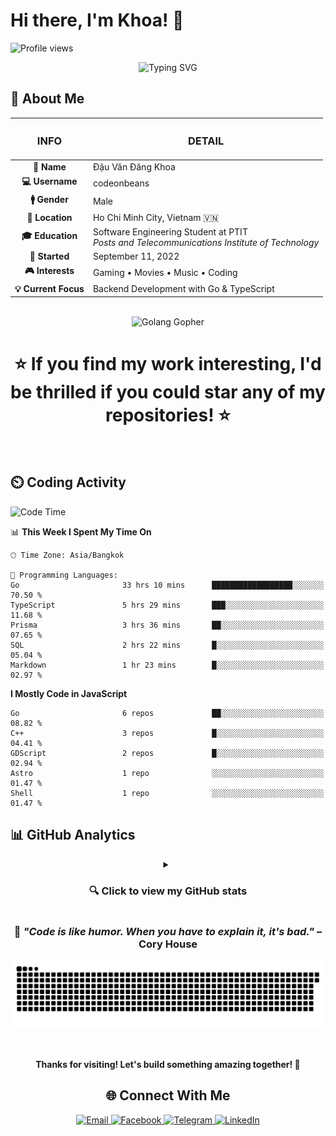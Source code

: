 # Hi there, I'm Khoa! 👋

![Profile views](https://komarev.com/ghpvc/?username=codeonbeans)

<div align="center">
  <img src="https://readme-typing-svg.herokuapp.com?font=Fira+Code&pause=1000&color=82A0D8&center=true&vCenter=true&width=435&lines=Software+Engineering+Student;Full-Stack+Developer;Go+%26+TypeScript+Enthusiast;Always+Learning+New+Things" alt="Typing SVG" />
</div>

## 💫 About Me

<table align="center">
  <thead>
    <tr>
      <th align="center"><h3><strong>INFO</strong></h3></th>
      <th align="center"><h3><strong>DETAIL</strong></h3></th>
    </tr>
  </thead>
  <tbody>
    <tr>
      <td align="center"><strong>🎯 Name</strong></td>
      <td>Đậu Văn Đăng Khoa</td>
    </tr>
    <tr>
      <td align="center"><strong>💻 Username</strong></td>
      <td>codeonbeans</td>
    </tr>
    <tr>
      <td align="center"><strong>🚹 Gender</strong></td>
      <td>Male</td>
    </tr>
    <tr>
      <td align="center"><strong>📍 Location</strong></td>
      <td>Ho Chi Minh City, Vietnam 🇻🇳</td>
    </tr>
    <tr>
      <td align="center"><strong>🎓 Education</strong></td>
      <td>Software Engineering Student at PTIT<br><em>Posts and Telecommunications Institute of Technology</em></td>
    </tr>
    <tr>
      <td align="center"><strong>📅 Started</strong></td>
      <td>September 11, 2022</td>
    </tr>
    <tr>
      <td align="center"><strong>🎮 Interests</strong></td>
      <td>Gaming • Movies • Music • Coding</td>
    </tr>
    <tr>
      <td align="center"><strong>💡 Current Focus</strong></td>
      <td>Backend Development with Go & TypeScript</td>
    </tr>
  </tbody>
</table>

<div align="center">
  <br>


  <img src="https://little.kylerconway.com/images/golang-what.gif" width="200" alt="Golang Gopher" />

  <br>

<!-- [![Wakatime](https://wakatime.com/badge/user/592c97c4-15ad-49cb-ac34-d607be35c524.svg?style=for-the-badge)](https://wakatime.com/592c97c4-15ad-49cb-ac34-d607be35c524) -->
# ⭐ If you find my work interesting, I'd be thrilled if you could star any of my repositories! ⭐
<br>


</div>

[//]: # (---)

[//]: # (## 🛠️ Tech Stack)

[//]: # ()
[//]: # (<div align="center">)

[//]: # ()
[//]: # (### 💻 Languages)

[//]: # (![Go]&#40;https://img.shields.io/badge/Go-00ADD8?style=for-the-badge&logo=go&logoColor=white&#41;)

[//]: # (![TypeScript]&#40;https://img.shields.io/badge/TypeScript-007ACC?style=for-the-badge&logo=typescript&logoColor=white&#41;)

[//]: # (![JavaScript]&#40;https://img.shields.io/badge/JavaScript-F7DF1E?style=for-the-badge&logo=javascript&logoColor=black&#41;)

[//]: # (![C++]&#40;https://img.shields.io/badge/C++-00599C?style=for-the-badge&logo=c%2B%2B&logoColor=white&#41;)

[//]: # (![SQL]&#40;https://img.shields.io/badge/SQL-336791?style=for-the-badge&logo=postgresql&logoColor=white&#41;)

[//]: # ()
[//]: # (### 🗄️ Databases & Tools)

[//]: # (![Prisma]&#40;https://img.shields.io/badge/Prisma-3982CE?style=for-the-badge&logo=Prisma&logoColor=white&#41;)

[//]: # (![PostgreSQL]&#40;https://img.shields.io/badge/PostgreSQL-316192?style=for-the-badge&logo=postgresql&logoColor=white&#41;)

[//]: # (![Git]&#40;https://img.shields.io/badge/Git-F05032?style=for-the-badge&logo=git&logoColor=white&#41;)

[//]: # (![Docker]&#40;https://img.shields.io/badge/Docker-2496ED?style=for-the-badge&logo=docker&logoColor=white&#41;)

[//]: # ()
[//]: # (### 🖥️ Operating Systems)

[//]: # (![Arch Linux]&#40;https://img.shields.io/badge/Arch%20Linux-1793D1?style=for-the-badge&logo=arch-linux&logoColor=white&#41;)

[//]: # (![Windows]&#40;https://img.shields.io/badge/Windows-0078D6?style=for-the-badge&logo=windows&logoColor=white&#41;)

</div>


## ⏲️ Coding Activity

<!--START_SECTION:waka-->
![Code Time](http://img.shields.io/badge/Code%20Time-3%2C202%20hrs%208%20mins-blue)

📊 **This Week I Spent My Time On** 

```text
🕑︎ Time Zone: Asia/Bangkok

💬 Programming Languages: 
Go                       33 hrs 10 mins      ██████████████████░░░░░░░   70.50 % 
TypeScript               5 hrs 29 mins       ███░░░░░░░░░░░░░░░░░░░░░░   11.68 % 
Prisma                   3 hrs 36 mins       ██░░░░░░░░░░░░░░░░░░░░░░░   07.65 % 
SQL                      2 hrs 22 mins       █░░░░░░░░░░░░░░░░░░░░░░░░   05.04 % 
Markdown                 1 hr 23 mins        █░░░░░░░░░░░░░░░░░░░░░░░░   02.97 % 
```

**I Mostly Code in JavaScript** 

```text
Go                       6 repos             ██░░░░░░░░░░░░░░░░░░░░░░░   08.82 % 
C++                      3 repos             █░░░░░░░░░░░░░░░░░░░░░░░░   04.41 % 
GDScript                 2 repos             █░░░░░░░░░░░░░░░░░░░░░░░░   02.94 % 
Astro                    1 repo              ░░░░░░░░░░░░░░░░░░░░░░░░░   01.47 % 
Shell                    1 repo              ░░░░░░░░░░░░░░░░░░░░░░░░░   01.47 % 
```




<!--END_SECTION:waka-->



## 📊 GitHub Analytics

<details>
  <summary align="center">
    <h3>🔍 Click to view my GitHub stats</h3>
  </summary>

  <div align="center">
    <br>
<!-- GitHub Stats -->
    <img src="https://github-readme-stats.vercel.app/api?username=codeonbeans&show_icons=true&theme=tokyonight&hide_border=true&card_width=400" alt="GitHub Stats" />
    <!-- GitHub Streak -->
    <img src="https://streak-stats.demolab.com?user=codeonbeans&theme=tokyonight&hide_border=true&date_format=j%2Fn%5B%2FY%5D&card_width=400" alt="GitHub Streak" />
    <br><br><!-- Top Languages -->
    <img src="https://github-readme-stats.vercel.app/api/top-langs/?username=codeonbeans&langs_count=8&theme=tokyonight&hide_border=true&layout=compact&card_width=400" alt="Top Languages" />
    <!-- WakaTime Stats -->
    <img src="https://github-readme-stats.vercel.app/api/wakatime?username=codeonbeans&theme=tokyonight&hide_border=true&custom_title=WakaTime%20Stats&card_width=400&layout=compact&langs_count=8" alt="WakaTime Stats" />
    <br><br>
    <!-- Activity Graph -->
    <img src="https://github-readme-activity-graph.vercel.app/graph?username=codeonbeans&theme=tokyo-night&hide_border=true&radius=8&area=true&custom_title=Contribution%20Activity" alt="Activity Graph" width="95%" />
    <br><br>
    <!-- GitHub Trophies -->
<!--     <img src="https://github-profile-trophy.vercel.app/?username=codeonbeans&column=4&theme=tokyonight&no-bg=true&no-frame=true&margin-w=10" alt="GitHub Trophies" /> -->

  </div>

</details>



<div align="center">

### 🎯 *"Code is like humor. When you have to explain it, it's bad."* – Cory House

![Snake animation](https://github.com/codeonbeans/codeonbeans/blob/output/github-contribution-grid-snake.svg)

  <br>

**Thanks for visiting! Let's build something amazing together! 🚀**

## 🌐 Connect With Me

<div align="center">
  <a href="mailto:codeonbeans@gmail.com" target="_blank">
    <img src="https://img.shields.io/badge/Gmail-D14836?style=for-the-badge&logo=gmail&logoColor=white" alt="Email" />
  </a>
  <a href="https://www.facebook.com/codeonbeans" target="_blank">
    <img src="https://img.shields.io/badge/Facebook-1877F2?style=for-the-badge&logo=facebook&logoColor=white" alt="Facebook" />
  </a>
  <a href="https://t.me/codeonbeans" target="_blank">
    <img src="https://img.shields.io/badge/Telegram-2CA5E0?style=for-the-badge&logo=telegram&logoColor=white" alt="Telegram" />
  </a>
  <a href="https://www.linkedin.com/in/codeonbeans/" target="_blank">
    <img src="https://img.shields.io/badge/LinkedIn-0077B5?style=for-the-badge&logo=linkedin&logoColor=white" alt="LinkedIn" />
  </a>
</div>

</div>
